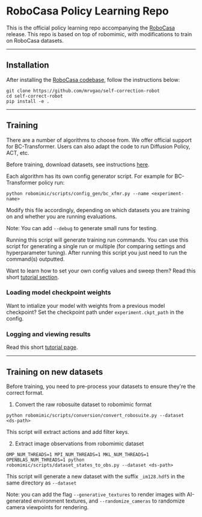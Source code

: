 # RoboCasa Policy Learning Repo

This is the official policy learning repo accompanying the [RoboCasa](https://robocasa.ai/) release. This repo is based on top of robomimic, with modifications to train on RoboCasa datasets.

-------
## Installation
After installing the [RoboCasa codebase](https://github.com/robocasa/robocasa), follow the instructions below:
```
git clone https://github.com/mrvgao/self-correction-robot
cd self-correct-robot
pip install -e .
```

-------
## Training
There are a number of algorithms to choose from. We offer official support for BC-Transformer. Users can also adapt the code to run Diffusion Policy, ACT, etc.

Before training, download datasets, see instructions [here](https://github.com/robocasa/robocasa?tab=readme-ov-file#datasets).

Each algorithm has its own config generator script. For example for BC-Transformer policy run:
```
python robomimic/scripts/config_gen/bc_xfmr.py --name <experiment-name>
```
Modify this file accordingly, depending on which datasets you are training on and whether you are running evaluations.

Note: You can add `--debug` to generate small runs for testing.

Running this script will generate training run commands. You can use this script for generating a single run or multiple (for comparing settings and hyperparameter tuning).
After running this script you just need to run the command(s) outputted.

Want to learn how to set your own config values and sweep them? Read this short [tutorial section](https://robomimic.github.io/docs/tutorials/hyperparam_scan.html#step-3-set-hyperparameter-values).

### Loading model checkpoint weights
Want to intialize your model with weights from a previous model checkpoint? Set the checkpoint path under `experiment.ckpt_path` in the config.

### Logging and viewing results
Read this short [tutorial page](https://robomimic.github.io/docs/tutorials/viewing_results.html).

-------
## Training on new datasets
Before training, you need to pre-process your datasets to ensure they're the correct format.

1. Convert the raw robosuite dataset to robomimic format
```
python robomimic/scripts/conversion/convert_robosuite.py --dataset <ds-path>
```

This script will extract actions and add filter keys.

2. Extract image observations from robomimic dataset
```
OMP_NUM_THREADS=1 MPI_NUM_THREADS=1 MKL_NUM_THREADS=1 OPENBLAS_NUM_THREADS=1 python robomimic/scripts/dataset_states_to_obs.py --dataset <ds-path>
```
This script will generate a new dataset with the suffix `_im128.hdf5` in the same directory as `--dataset`

Note: you can add the flag `--generative_textures` to render images with AI-generated environment textures, and `--randomize_cameras` to randomize camera viewpoints for rendering.
